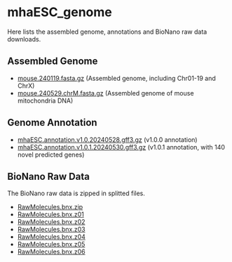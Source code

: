 # mhaESC_genome

Here lists the assembled genome, annotations and BioNano raw data downloads.

## Assembled Genome

- [mouse.240119.fasta.gz](https://github.com/yulab-ql/mhaESC_genome/releases/download/release/mouse.240119.fasta.gz) (Assembled genome, including Chr01-19 and ChrX)
- [mouse.240529.chrM.fasta.gz](https://github.com/yulab-ql/mhaESC_genome/releases/download/release/mouse.240529.chrM.fasta.gz) (Assembled genome of mouse mitochondria DNA)

## Genome Annotation

- [mhaESC.annotation.v1.0.20240528.gff3.gz](https://github.com/yulab-ql/mhaESC_genome/releases/download/release/mhaESC.annotation.v1.0.20240528.gff3.gz) (v1.0.0 annotation)
- [mhaESC.annotation.v1.0.1.20240530.gff3.gz](https://github.com/yulab-ql/mhaESC_genome/releases/download/upd_noblast/mhaESC.annotation.v1.0.1.20240530.gff3.gz) (v1.0.1 annotation, with 140 novel predicted genes)

## BioNano Raw Data

The BioNano raw data is zipped in splitted files.

- [RawMolecules.bnx.zip](https://github.com/yulab-ql/mhaESC_genome/releases/download/bionano/RawMolecules.bnx.zip)
- [RawMolecules.bnx.z01](https://github.com/yulab-ql/mhaESC_genome/releases/download/bionano/RawMolecules.bnx.z01)
- [RawMolecules.bnx.z02](https://github.com/yulab-ql/mhaESC_genome/releases/download/bionano/RawMolecules.bnx.z02)
- [RawMolecules.bnx.z03](https://github.com/yulab-ql/mhaESC_genome/releases/download/bionano/RawMolecules.bnx.z03)
- [RawMolecules.bnx.z04](https://github.com/yulab-ql/mhaESC_genome/releases/download/bionano/RawMolecules.bnx.z04)
- [RawMolecules.bnx.z05](https://github.com/yulab-ql/mhaESC_genome/releases/download/bionano/RawMolecules.bnx.z05)
- [RawMolecules.bnx.z06](https://github.com/yulab-ql/mhaESC_genome/releases/download/bionano/RawMolecules.bnx.z06)
